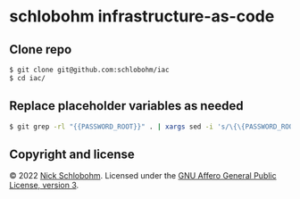 # schlobohm infrastructure-as-code

## Clone repo

```bash
$ git clone git@github.com:schlobohm/iac
$ cd iac/
```

## Replace placeholder variables as needed

```bash
$ git grep -rl "{{PASSWORD_ROOT}}" . | xargs sed -i 's/\{\{PASSWORD_ROOT\}\}/password123/g'
```

## Copyright and license

&copy; 2022 [Nick Schlobohm](mailto:nks@schlobohm.one). Licensed under the [GNU Affero General Public License, version 3](LICENSE).
